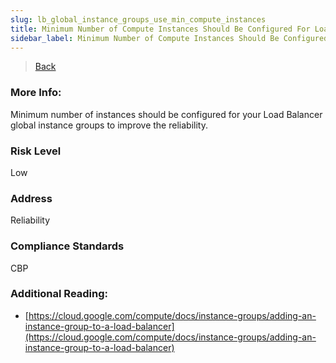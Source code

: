 ```yaml
---
slug: lb_global_instance_groups_use_min_compute_instances
title: Minimum Number of Compute Instances Should Be Configured For Load Balancers Global Instance Groups
sidebar_label: Minimum Number of Compute Instances Should Be Configured For Load Balancers Global Instance Groups
---
```

> [Back](../../gcploadbalancermonitoring)

### More Info:
Minimum number of instances should be configured for your Load Balancer global instance groups to improve the reliability.

### Risk Level
Low

### Address
Reliability

### Compliance Standards
CBP

### Additional Reading:
- [https://cloud.google.com/compute/docs/instance-groups/adding-an-instance-group-to-a-load-balancer](https://cloud.google.com/compute/docs/instance-groups/adding-an-instance-group-to-a-load-balancer) 
